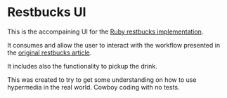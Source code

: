 # Restbucks UI

This is the accompaining UI for the [Ruby restbucks
implementation](https://github.com/cwabbott/restbucks).

It consumes and allow the user to interact with the workflow presented
in the [original restbucks article](http://www.infoq.com/articles/webber-rest-workflow).

It includes also the functionality to pickup the drink.

This was created to try to get some understanding on how to use
hypermedia in the real world. Cowboy coding with no tests.
